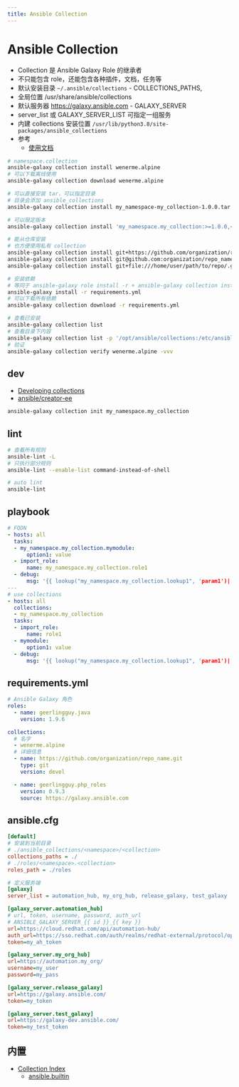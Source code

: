 ```yaml
---
title: Ansible Collection
---
```


# Ansible Collection

- Collection 是 Ansible Galaxy Role 的继承者
- 不只能包含 role，还能包含各种插件，文档，任务等
- 默认安装目录 `~/.ansible/collections` - COLLECTIONS_PATHS,
- 全局位置 /usr/share/ansible/collections
- 默认服务器 https://galaxy.ansible.com - GALAXY_SERVER
- server_list 或 GALAXY_SERVER_LIST 可指定一组服务
- 内建 collections 安装位置 `/usr/lib/python3.8/site-packages/ansible_collections`
- 参考
  - [使用文档](https://docs.ansible.com/ansible/devel/user_guide/collections_using.html)

```bash
# namespace.collection
ansible-galaxy collection install wenerme.alpine
# 可以下载离线使用
ansible-galaxy collection download wenerme.alpine

# 可以直接安装 tar，可以指定目录
# 目录会添加 ansible_collections
ansible-galaxy collection install my_namespace-my_collection-1.0.0.tar.gz -p ./collections

# 可以限定版本
ansible-galaxy collection install 'my_namespace.my_collection:>=1.0.0,<2.0.0'

# 能从仓库安装
# 也方便使用私有 collection
ansible-galaxy collection install git+https://github.com/organization/repo_name.git,devel
ansible-galaxy collection install git@github.com:organization/repo_name.git
ansible-galaxy collection install git+file:///home/user/path/to/repo/.git

# 安装依赖
# 等同于 ansible-galaxy role install -r + ansible-galaxy collection install -r
ansible-galaxy install -r requirements.yml
# 可以下载所有依赖
ansible-galaxy collection download -r requirements.yml

# 查看已安装
ansible-galaxy collection list
# 查看目录下内容
ansible-galaxy collection list -p '/opt/ansible/collections:/etc/ansible/collections'
# 验证
ansible-galaxy collection verify wenerme.alpine -vvv
```

## dev

- [Developing collections](https://docs.ansible.com/ansible/latest/dev_guide/developing_collections.html)
- [ansible/creator-ee](https://github.com/ansible/creator-ee)

```bash
ansible-galaxy collection init my_namespace.my_collection
```

## lint

```bash
# 查看所有规则
ansible-lint -L
# 只执行部分规则
ansible-lint --enable-list command-instead-of-shell

# auto lint
ansible-lint
```

## playbook

```yaml
# FQDN
- hosts: all
  tasks:
  - my_namespace.my_collection.mymodule:
      option1: value
  - import_role:
      name: my_namespace.my_collection.role1
  - debug:
      msg: '{{ lookup("my_namespace.my_collection.lookup1", 'param1')| my_namespace.my_collection.filter1 }}'
---
# use collections
- hosts: all
  collections:
  - my_namespace.my_collection
  tasks:
  - import_role:
      name: role1
  - mymodule:
      option1: value
  - debug:
      msg: '{{ lookup("my_namespace.my_collection.lookup1", 'param1')| my_namespace.my_collection.filter1 }}'
```

## requirements.yml

```yaml
# Ansible Galaxy 角色
roles:
  - name: geerlingguy.java
    version: 1.9.6

collections:
  # 名字
  - wenerme.alpine
  # 详细信息
  - name: https://github.com/organization/repo_name.git
    type: git
    version: devel

  - name: geerlingguy.php_roles
    version: 0.9.3
    source: https://galaxy.ansible.com
```

## ansible.cfg

```ini
[default]
# 安装到当前目录
# ./ansible_collections/<namespace>/<collection>
collections_paths = ./
# ./roles/<namespace>.<collection>
roles_path = ./roles

# 定义服务端
[galaxy]
server_list = automation_hub, my_org_hub, release_galaxy, test_galaxy

[galaxy_server.automation_hub]
# url, token, username, password, auth_url
# ANSIBLE_GALAXY_SERVER_{{ id }}_{{ key }}
url=https://cloud.redhat.com/api/automation-hub/
auth_url=https://sso.redhat.com/auth/realms/redhat-external/protocol/openid-connect/token
token=my_ah_token

[galaxy_server.my_org_hub]
url=https://automation.my_org/
username=my_user
password=my_pass

[galaxy_server.release_galaxy]
url=https://galaxy.ansible.com/
token=my_token

[galaxy_server.test_galaxy]
url=https://galaxy-dev.ansible.com/
token=my_test_token
```

## 内置

- [Collection Index](https://docs.ansible.com/ansible/latest/collections/index.html)
  - [ansible.builtin](https://docs.ansible.com/ansible/latest/collections/ansible/builtin/index.html)
